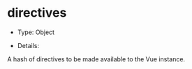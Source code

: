 # directives

* Type: Object

* Details:

A hash of directives to be made available to the Vue instance.
